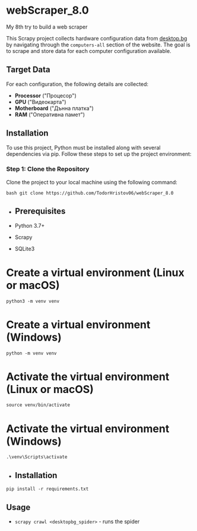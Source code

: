 # webScraper_8.0
My 8th try to build a web scraper

This Scrapy project collects hardware configuration data from [desktop.bg](https://desktop.bg/) by navigating through the `computers-all` section of the website. The goal is to scrape and store data for each computer configuration available.

## Target Data
For each configuration, the following details are collected:
- **Processor** ("Процесор")
- **GPU** ("Видеокарта")
- **Motherboard** ("Дънна платка")
- **RAM** ("Оперативна памет")

## Installation
To use this project, Python must be installed along with several dependencies via pip. Follow these steps to set up the project environment:

### Step 1: Clone the Repository
Clone the project to your local machine using the following command:
```
bash git clone https://github.com/TodorHristov06/webScraper_8.0
```
- ## Prerequisites

- Python 3.7+
- Scrapy
- SQLite3

# Create a virtual environment (Linux or macOS)
```
python3 -m venv venv
```
# Create a virtual environment (Windows)
```
python -m venv venv
```
# Activate the virtual environment (Linux or macOS)
```
source venv/bin/activate
```
# Activate the virtual environment (Windows)
```
.\venv\Scripts\activate
```
- ## Installation
``` 
pip install -r requirements.txt
```
## Usage
* `scrapy crawl <desktopbg_spider>` - runs the spider
